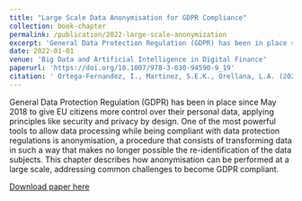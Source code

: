 ```yaml
---
title: "Large Scale Data Anonymisation for GDPR Compliance"
collection: book-chapter
permalink: /publication/2022-large-scale-anonymization
excerpt: 'General Data Protection Regulation (GDPR) has been in place since May 2018 to give EU citizens more control over their personal data, applying principles like security and privacy by design. One of the most powerful tools to allow data processing while being compliant with data protection regulations is anonymisation, a procedure that consists of transforming data in such a way that makes no longer possible the re-identification of the data subjects. This chapter describes how anonymisation can be performed at a large scale, addressing common challenges to become GDPR compliant.'
date: 2022-01-01
venue: 'Big Data and Artificial Intelligence in Digital Finance'
paperurl: 'https://doi.org/10.1007/978-3-030-94590-9_19'
citation: ' Ortega-Fernandez, I., Martinez, S.E.K., Orellana, L.A. (2022). Large Scale Data Anonymisation for GDPR Compliance. In: Soldatos, J., Kyriazis, D. (eds) <i>Big Data and Artificial Intelligence in Digital Finance.</i> Springer, Cham. https://doi.org/10.1007/978-3-030-94590-9_19'
---
```

General Data Protection Regulation (GDPR) has been in place since May 2018 to give EU citizens more control over their personal data, applying principles like security and privacy by design. One of the most powerful tools to allow data processing while being compliant with data protection regulations is anonymisation, a procedure that consists of transforming data in such a way that makes no longer possible the re-identification of the data subjects. This chapter describes how anonymisation can be performed at a large scale, addressing common challenges to become GDPR compliant.

[Download paper here](https://link.springer.com/chapter/10.1007/978-3-030-94590-9_19)